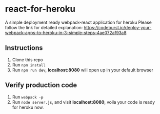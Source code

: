 # react-for-heroku
A simple deployment ready webpack-react application for heroku
Please follow the link for detailed explanation: https://codeburst.io/deploy-your-webpack-apps-to-heroku-in-3-simple-steps-4ae072af93a8

## Instructions

1.  Clone this repo
2.  Run `npm install`
3.  Run `npm run dev`, **localhost:8080** will open up in your default browser

## Verify production code
1. Run `webpack -p`
2. Run `node server.js`, and visit **localhost:8080**, voila your code is ready for heroku now.
